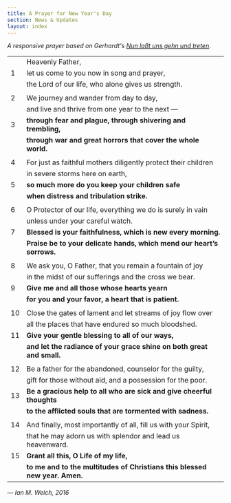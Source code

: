 ```yaml
---
title: A Prayer for New Year's Day
section: News & Updates
layout: index
---
```


*A responsive prayer based on Gerhardt's [Nun laßt uns gehn und treten](/hymns/010)*.

|      |                                          |
| :--- | ---------------------------------------- |
|      | Heavenly Father,                         |
| 1    | let us come to you now in song and prayer, |
|      | the Lord of our life, who alone gives us strength. |
|      |                                          |
| 2    | We journey and wander from day to day,   |
|      | and live and thrive from one year to the next — |
| 3    | **through fear and plague, through shivering and trembling,** |
|      | **through war and great horrors that cover the whole world.** |
|      |                                          |
| 4    | For just as faithful mothers diligently protect their children |
|      | in severe storms here on earth,          |
| 5    | **so much more do you keep your children safe** |
|      | **when distress and tribulation strike.** |
|      |                                          |
| 6    | O Protector of our life, everything we do is surely in vain |
|      | unless under your careful watch.         |
| 7    | **Blessed is your faithfulness, which is new every morning.** |
|      | **Praise be to your delicate hands, which mend our heart’s sorrows.** |
|      |                                          |
| 8    | We ask you, O Father, that you remain a fountain of joy |
|      | in the midst of our sufferings and the cross we bear. |
| 9    | **Give me and all those whose hearts yearn** |
|      | **for you and your favor, a heart that is patient.** |
|      |                                          |
| 10   | Close the gates of lament and let streams of joy flow over |
|      | all the places that have endured so much bloodshed. |
| 11   | **Give your gentle blessing to all of our ways,** |
|      | **and let the radiance of your grace shine on both great and small.** |
|      |                                          |
| 12   | Be a father for the abandoned, counselor for the guilty, |
|      | gift for those without aid, and a possession for the poor. |
| 13   | **Be a gracious help to all who are sick and give cheerful thoughts** |
|      | **to the afflicted souls that are tormented with sadness.** |
|      |                                          |
| 14   | And finally, most importantly of all, fill us with your Spirit, |
|      | that he may adorn us with splendor and lead us heavenward. |
| 15   | **Grant all this, O Life of my life,**   |
|      | **to me and to the multitudes of Christians this blessed new year. Amen.** |


*— Ian M. Welch, 2016*